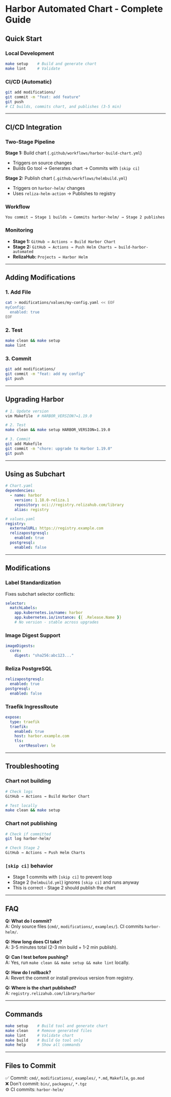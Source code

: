 # Harbor Automated Chart - Complete Guide

## Quick Start

### Local Development
```bash
make setup    # Build and generate chart
make lint     # Validate
```

### CI/CD (Automatic)
```bash
git add modifications/
git commit -m "feat: add feature"
git push
# CI builds, commits chart, and publishes (3-5 min)
```

---

## CI/CD Integration

### Two-Stage Pipeline

**Stage 1:** Build chart (`.github/workflows/harbor-build-chart.yml`)
- Triggers on source changes
- Builds Go tool → Generates chart → Commits with `[skip ci]`

**Stage 2:** Publish chart (`.github/workflows/helmbuild.yml`)
- Triggers on `harbor-helm/` changes
- Uses `reliza-helm-action` → Publishes to registry

### Workflow
```
You commit → Stage 1 builds → Commits harbor-helm/ → Stage 2 publishes
```

### Monitoring
- **Stage 1:** `GitHub → Actions → Build Harbor Chart`
- **Stage 2:** `GitHub → Actions → Push Helm Charts → build-harbor-automated`
- **RelizaHub:** `Projects → Harbor Helm`

---

## Adding Modifications

### 1. Add File
```bash
cat > modifications/values/my-config.yaml << EOF
myConfig:
  enabled: true
EOF
```

### 2. Test
```bash
make clean && make setup
make lint
```

### 3. Commit
```bash
git add modifications/
git commit -m "feat: add my config"
git push
```

---

## Upgrading Harbor

```bash
# 1. Update version
vim Makefile  # HARBOR_VERSION?=1.19.0

# 2. Test
make clean && make setup HARBOR_VERSION=1.19.0

# 3. Commit
git add Makefile
git commit -m "chore: upgrade to Harbor 1.19.0"
git push
```

---

## Using as Subchart

```yaml
# Chart.yaml
dependencies:
  - name: harbor
    version: 1.18.0-reliza.1
    repository: oci://registry.relizahub.com/library
    alias: registry

# values.yaml
registry:
  externalURL: https://registry.example.com
  relizapostgresql:
    enabled: true
  postgresql:
    enabled: false
```

---

## Modifications

### Label Standardization
Fixes subchart selector conflicts:
```yaml
selector:
  matchLabels:
    app.kubernetes.io/name: harbor
    app.kubernetes.io/instance: {{ .Release.Name }}
    # No version - stable across upgrades
```

### Image Digest Support
```yaml
imageDigests:
  core:
    digest: "sha256:abc123..."
```

### Reliza PostgreSQL
```yaml
relizapostgresql:
  enabled: true
postgresql:
  enabled: false
```

### Traefik IngressRoute
```yaml
expose:
  type: traefik
  traefik:
    enabled: true
    host: harbor.example.com
    tls:
      certResolver: le
```

---

## Troubleshooting

### Chart not building
```bash
# Check logs
GitHub → Actions → Build Harbor Chart

# Test locally
make clean && make setup
```

### Chart not publishing
```bash
# Check if committed
git log harbor-helm/

# Check Stage 2
GitHub → Actions → Push Helm Charts
```

### `[skip ci]` behavior
- Stage 1 commits with `[skip ci]` to prevent loop
- Stage 2 (`helmbuild.yml`) ignores `[skip ci]` and runs anyway
- This is correct - Stage 2 should publish the chart

---

## FAQ

**Q: What do I commit?**  
A: Only source files (`cmd/`, `modifications/`, `examples/`). CI commits `harbor-helm/`.

**Q: How long does CI take?**  
A: 3-5 minutes total (2-3 min build + 1-2 min publish).

**Q: Can I test before pushing?**  
A: Yes, run `make clean && make setup && make lint` locally.

**Q: How do I rollback?**  
A: Revert the commit or install previous version from registry.

**Q: Where is the chart published?**  
A: `registry.relizahub.com/library/harbor`

---

## Commands

```bash
make setup    # Build tool and generate chart
make clean    # Remove generated files
make lint     # Validate chart
make build    # Build Go tool only
make help     # Show all commands
```

---

## Files to Commit

✅ Commit: `cmd/`, `modifications/`, `examples/`, `*.md`, `Makefile`, `go.mod`  
❌ Don't commit: `bin/`, `packages/`, `*.tgz`  
⚙️ CI commits: `harbor-helm/`
